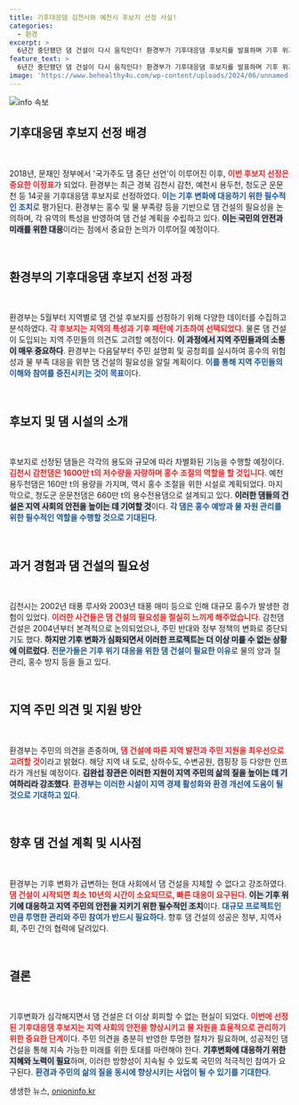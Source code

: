```yaml
---
title: 기후대응댐 김천시와 예천시 후보지 선정 사실!
categories:
  - 환경
excerpt: >
  6년간 중단됐던 댐 건설이 다시 움직인다! 환경부가 기후대응댐 후보지를 발표하며 기후 위기에 대한 대응을 강화한다. 주민의 우려를 고려한 친환경 댐 건설, 과연 지역 경제와 생태 다 모두 살릴 수 있을까?
feature_text: >
  6년간 중단됐던 댐 건설이 다시 움직인다! 환경부가 기후대응댐 후보지를 발표하며 기후 위기에 대한 대응을 강화한다. 주민의 우려를 고려한 친환경 댐 건설, 과연 지역 경제와 생태 다 모두 살릴 수 있을까?
image: 'https://www.behealthy4u.com/wp-content/uploads/2024/06/unnamed-file.png'
---
```


<p><img src="https://www.behealthy4u.com/wp-content/uploads/2024/06/unnamed-file.png" alt="info 속보" /></p>

<h2 data-ke-size="size26">기후대응댐 후보지 선정 배경</h2>

<p data-ke-size="size16">&nbsp;</p>

<p>2018년, 문재인 정부에서 '국가주도 댐 중단 선언'이 이루어진 이후, <b><span style="color: #ee2323;">이번 후보지 선정은 중요한 이정표</span></b>가 되었다. 환경부는 최근 경북 김천시 감천, 예천시 용두천, 청도군 운문천 등 14곳을 기후대응댐 후보지로 선정하였다. <b><span style="color: #1a5490;">이는 기후 변화에 대응하기 위한 필수적인 조치</span></b>로 평가된다. 환경부는 홍수 및 물 부족량 등을 기반으로 댐 건설의 필요성을 논의하며, 각 유역의 특성을 반영하여 댐 건설 계획을 수립하고 있다. <b><span style="background-color: #21538527;">이는 국민의 안전과 미래를 위한 대응</span></b>이라는 점에서 중요한 논의가 이루어질 예정이다.</p>

<p data-ke-size="size16">&nbsp;</p>

<h2 data-ke-size="size26">환경부의 기후대응댐 후보지 선정 과정</h2>

<p data-ke-size="size16">&nbsp;</p>

<p>환경부는 5월부터 지역별로 댐 건설 후보지를 선정하기 위해 다양한 데이터를 수집하고 분석하였다. <b><span style="color: #ee2323;">각 후보지는 지역의 특성과 기후 패턴에 기초하여 선택되었다</span></b>. 물론 댐 건설이 도입되는 지역 주민들의 의견도 고려할 예정이다. <b><span style="background-color: #21538527;">이 과정에서 지역 주민들과의 소통이 매우 중요하다</span></b>. 환경부는 다음달부터 주민 설명회 및 공청회를 실시하여 홍수의 위험성과 물 부족 대응을 위한 댐 건설의 필요성을 알릴 계획이다. <b><span style="color: #1a5490;">이를 통해 지역 주민들의 이해와 참여를 증진시키는 것이 목표</span></b>이다.</p>

<p data-ke-size="size16">&nbsp;</p>

<h2 data-ke-size="size26">후보지 및 댐 시설의 소개</h2>

<p data-ke-size="size16">&nbsp;</p>

<p>후보지로 선정된 댐들은 각각의 용도와 규모에 따라 차별화된 기능을 수행할 예정이다. <b><span style="color: #ee2323;">김천시 감천댐은 1600만 t의 저수량을 자랑하며 홍수 조절의 역할을 할 것입니다</span></b>. 예천 용두천댐은 160만 t의 용량을 가지며, 역시 홍수 조절을 위한 시설로 계획되었다. 마지막으로, 청도군 운문천댐은 660만 t의 용수전용댐으로 설계되고 있다. <b><span style="background-color: #21538527;">이러한 댐들의 건설은 지역 사회의 안전을 높이는 데 기여할 것</span></b>이다. <b><span style="color: #1a5490;">각 댐은 홍수 예방과 물 자원 관리를 위한 필수적인 역할을 수행할 것으로 기대된다</span></b>.</p>

<p data-ke-size="size16">&nbsp;</p>

<h2 data-ke-size="size26">과거 경험과 댐 건설의 필요성</h2>

<p data-ke-size="size16">&nbsp;</p>

<p>김천시는 2002년 태풍 루사와 2003년 태풍 매미 등으로 인해 대규모 홍수가 발생한 경험이 있었다. <b><span style="color: #ee2323;">이러한 사건들은 댐 건설의 필요성을 절실히 느끼게 해주었습니다</span></b>. 감천댐 건설은 2004년부터 본격적으로 논의되었으나, 주민 반대와 정부 정책의 변화로 중단되기도 했다. <b><span style="background-color: #21538527;">하지만 기후 변화가 심화되면서 이러한 프로젝트는 더 이상 미룰 수 없는 상황에 이르렀다</span></b>. <b><span style="color: #1a5490;">전문가들은 기후 위기 대응을 위한 댐 건설이 필요한 이유</span></b>로 물의 양과 질 관리, 홍수 방지 등을 들고 있다.</p>

<p data-ke-size="size16">&nbsp;</p>

<h2 data-ke-size="size26">지역 주민 의견 및 지원 방안</h2>

<p data-ke-size="size16">&nbsp;</p>

<p>환경부는 주민의 의견을 존중하며, <b><span style="color: #ee2323;">댐 건설에 따른 지역 발전과 주민 지원을 최우선으로 고려할 것</span></b>이라고 밝혔다. 해당 지역 내 도로, 상하수도, 수변공원, 캠핑장 등 다양한 인프라가 개선될 예정이다. <b><span style="background-color: #21538527;">김완섭 장관은 이러한 지원이 지역 주민의 삶의 질을 높이는 데 기여하리라 강조했다</span></b>. <b><span style="color: #1a5490;">환경부는 이러한 시설이 지역 경제 활성화와 환경 개선에 도움이 될 것으로 기대하고 있다</span></b>.</p>

<p data-ke-size="size16">&nbsp;</p>

<h2 data-ke-size="size26">향후 댐 건설 계획 및 시사점</h2>

<p data-ke-size="size16">&nbsp;</p>

<p>환경부는 기후 변화가 급변하는 현대 사회에서 댐 건설을 지체할 수 없다고 강조하였다. <b><span style="color: #ee2323;">댐 건설이 시작되면 최소 10년의 시간이 소요되므로, 빠른 대응이 요구된다</span></b>. <b><span style="background-color: #21538527;">이는 기후 위기에 대응하고 지역 주민의 안전을 지키기 위한 필수적인 조치</span></b>이다. <b><span style="color: #1a5490;">대규모 프로젝트인 만큼 투명한 관리와 주민 참여가 반드시 필요하다</span></b>. 향후 댐 건설의 성공은 정부, 지역사회, 주민 간의 협력에 달려있다.</p>

<p data-ke-size="size16">&nbsp;</p>

<h2 data-ke-size="size26">결론</h2>

<p data-ke-size="size16">&nbsp;</p>

<p>기후변화가 심각해지면서 댐 건설은 더 이상 회피할 수 없는 현실이 되었다. <b><span style="color: #ee2323;">이번에 선정된 기후대응댐 후보지는 지역 사회의 안전을 향상시키고 물 자원을 효율적으로 관리하기 위한 중요한 단계</span></b>이다. 주민 의견을 충분히 반영한 투명한 절차가 필요하며, 성공적인 댐 건설을 통해 지속 가능한 미래를 위한 토대를 마련해야 한다. <b><span style="background-color: #21538527;">기후변화에 대응하기 위한 지혜와 노력이 필요</span></b>하며, 이러한 방향성이 지속될 수 있도록 국민의 적극적인 참여가 요구된다. <b><span style="color: #1a5490;">환경과 주민의 삶의 질을 동시에 향상시키는 사업이 될 수 있기를 기대한다</span></b>.</p>
생생한 뉴스, <a href="https://onioninfo.kr" rel="dofollow">onioninfo.kr</a>


